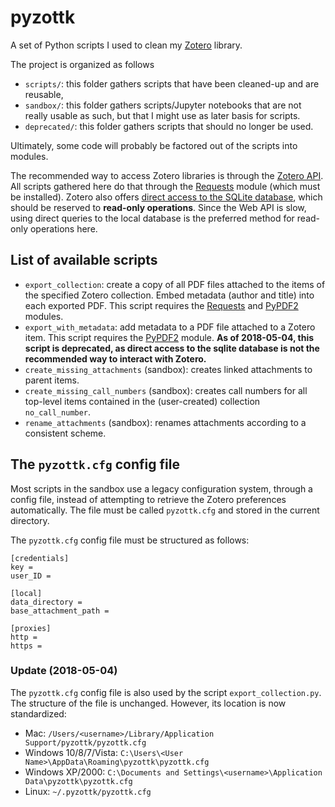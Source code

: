 # pyzottk

A set of Python scripts I used to clean my [Zotero](https://www.zotero.org/)
library.

The project is organized as follows

  - ``scripts/``: this folder gathers scripts that have been cleaned-up and are
    reusable,
  - ``sandbox/``: this folder gathers scripts/Jupyter notebooks that are not
    really usable as such, but that I might use as later basis for scripts.
  - ``deprecated/``: this folder gathers scripts that should no longer be used.

Ultimately, some code will probably be factored out of the scripts into modules.

The recommended way to access Zotero libraries is through the
[Zotero API](https://www.zotero.org/support/dev/start). All scripts gathered
here do that through the [Requests](http://docs.python-requests.org/) module
(which must be installed). Zotero also offers
[direct access to the SQLite database](https://www.zotero.org/support/dev/client_coding/direct_sqlite_database_access),
which should be reserved to **read-only operations**. Since the Web API is slow,
using direct queries to the local database is the preferred method for read-only
operations here.

## List of available scripts

  - ``export_collection``: create a copy of all PDF files attached to the items of
    the specified Zotero collection. Embed metadata (author and title) into each
    exported PDF. This script requires the
    [Requests](http://docs.python-requests.org/) and
    [PyPDF2](https://pythonhosted.org/PyPDF2/) modules.
  - ``export_with_metadata``: add metadata to a PDF file attached to a Zotero
    item. This script requires the [PyPDF2](https://pythonhosted.org/PyPDF2/)
    module. **As of 2018-05-04, this script is deprecated, as direct access to the
    sqlite database is not the recommended way to interact with Zotero.**
  - ``create_missing_attachments`` (sandbox): creates linked attachments to
    parent items.
  - ``create_missing_call_numbers`` (sandbox): creates call numbers for all
    top-level items contained in the (user-created) collection
    ``no_call_number``.
  - ``rename_attachments`` (sandbox): renames attachments according to a
    consistent scheme.

## The ``pyzottk.cfg`` config file

Most scripts in the sandbox use a legacy configuration system, through a config file, instead of attempting to retrieve the Zotero preferences automatically. The file must be called ``pyzottk.cfg`` and stored in the current directory.

The ``pyzottk.cfg`` config file must be structured as follows:

    [credentials]
    key =
    user_ID =

    [local]
    data_directory =
    base_attachment_path =

    [proxies]
    http =
    https =

### Update (2018-05-04)

The ``pyzottk.cfg`` config file is also used by the script
``export_collection.py``. The structure of the file is unchanged. However, its
location is now standardized:

  - Mac: ``/Users/<username>/Library/Application Support/pyzottk/pyzottk.cfg``
  - Windows 10/8/7/Vista: ``C:\Users\<User Name>\AppData\Roaming\pyzottk\pyzottk.cfg``
  - Windows XP/2000: ``C:\Documents and Settings\<username>\Application Data\pyzottk\pyzottk.cfg``
  - Linux: ``~/.pyzottk/pyzottk.cfg``
